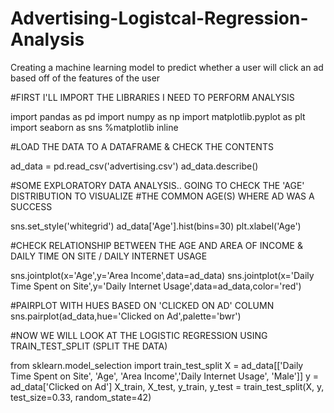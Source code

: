 # Advertising-Logistcal-Regression-Analysis
Creating a machine learning model to predict whether a user will click an ad based off of the features of the user

#FIRST I'LL IMPORT THE LIBRARIES I NEED TO PERFORM ANALYSIS

import pandas as pd
import numpy as np
import matplotlib.pyplot as plt
import seaborn as sns
%matplotlib inline

#LOAD THE DATA TO A DATAFRAME & CHECK THE CONTENTS

ad_data = pd.read_csv('advertising.csv')
ad_data.describe()

#SOME EXPLORATORY DATA ANALYSIS.. GOING TO CHECK THE 'AGE' DISTRIBUTION TO VISUALIZE 
#THE COMMON AGE(S) WHERE AD WAS A SUCCESS

sns.set_style('whitegrid')
ad_data['Age'].hist(bins=30)
plt.xlabel('Age')

#CHECK RELATIONSHIP BETWEEN THE AGE AND AREA OF INCOME & DAILY TIME ON SITE / DAILY INTERNET USAGE

sns.jointplot(x='Age',y='Area Income',data=ad_data)
sns.jointplot(x='Daily Time Spent on Site',y='Daily Internet Usage',data=ad_data,color='red')

#PAIRPLOT WITH HUES BASED ON 'CLICKED ON AD' COLUMN
sns.pairplot(ad_data,hue='Clicked on Ad',palette='bwr')

#NOW WE WILL LOOK AT THE LOGISTIC REGRESSION USING TRAIN_TEST_SPLIT (SPLIT THE DATA)

from sklearn.model_selection import train_test_split
X = ad_data[['Daily Time Spent on Site', 'Age', 'Area Income','Daily Internet Usage', 'Male']]
y = ad_data['Clicked on Ad']
X_train, X_test, y_train, y_test = train_test_split(X, y, test_size=0.33, random_state=42)

